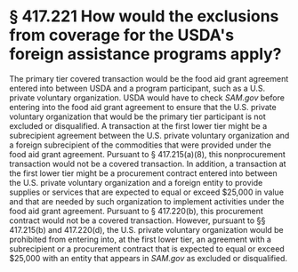 # § 417.221   How would the exclusions from coverage for the USDA's foreign assistance programs apply?

The primary tier covered transaction would be the food aid grant agreement entered into between USDA and a program participant, such as a U.S. private voluntary organization. USDA would have to check *SAM.gov* before entering into the food aid grant agreement to ensure that the U.S. private voluntary organization that would be the primary tier participant is not excluded or disqualified. A transaction at the first lower tier might be a subrecipient agreement between the U.S. private voluntary organization and a foreign subrecipient of the commodities that were provided under the food aid grant agreement. Pursuant to § 417.215(a)(8), this nonprocurement transaction would not be a covered transaction. In addition, a transaction at the first lower tier might be a procurement contract entered into between the U.S. private voluntary organization and a foreign entity to provide supplies or services that are expected to equal or exceed $25,000 in value and that are needed by such organization to implement activities under the food aid grant agreement. Pursuant to § 417.220(b), this procurement contract would not be a covered transaction. However, pursuant to §§ 417.215(b) and 417.220(d), the U.S. private voluntary organization would be prohibited from entering into, at the first lower tier, an agreement with a subrecipient or a procurement contract that is expected to equal or exceed $25,000 with an entity that appears in *SAM.gov* as excluded or disqualified.






